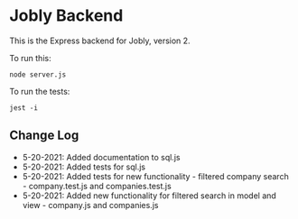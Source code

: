 # Jobly Backend

This is the Express backend for Jobly, version 2.

To run this:

    node server.js

To run the tests:

    jest -i

## Change Log

-   5-20-2021: Added documentation to sql.js
-   5-20-2021: Added tests for sql.js
-   5-20-2021: Added tests for new functionality - filtered company search - company.test.js and companies.test.js
-   5-20-2021: Added new functionality for filtered search in model and view - company.js and companies.js

